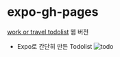 # expo-gh-pages

[work or travel todolist](http://lea-hwang.github.io/expo-gh-pages) 웹 버전
- Expo로 간단히 만든 Todolist
![todo](https://user-images.githubusercontent.com/37495515/234494861-85c65192-e3da-4558-bcbd-ce46932fa4c1.gif)
